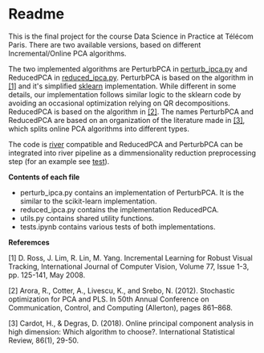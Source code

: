# Readme


This is the final project for the course Data Science in Practice at Télécom Paris. There are two available versions, based on different Incremental/Online PCA algorithms.


The two implemented algorithms are PerturbPCA in [perturb_ipca.py](./perturb_ipca.py) and ReducedPCA in [reduced_ipca.py](./reduced_ipca.py). PerturbPCA is based on the algorithm in [[1]](https://www.cs.toronto.edu/~dross/ivt/RossLimLinYang_ijcv.pdf) and it's simplified [sklearn](https://scikit-learn.org/stable/modules/generated/sklearn.decomposition.IncrementalPCA.html) implementation. While different in some details, our implementation follows similar logic to the sklearn code by avoiding an occasional optimization relying on QR decompositions. ReducedPCA is based on the algorithm in [[2]](https://home.ttic.edu/~klivescu/papers/arora_etal_allerton2012.pdf). The names PerturbPCA and ReducedPCA are based on an organization of the literature made in [[3]](https://arxiv.org/pdf/1511.03688.pdf), which splits online PCA algorithms into different types. 

The  code is [river](https://github.com/online-ml/river) compatible and ReducedPCA and PerturbPCA can be integrated into river pipeline as a dimmensionality reduction preprocessing step (for an example see [test](./tests.ipynb)). 


**Contents of each file**
* perturb_ipca.py contains an implementation of PerturbPCA. It is the similar to the scikit-learn implementation.
* reduced_ipca.py contains the implementation  ReducedPCA.
* utils.py contains shared utility functions.
* tests.ipynb contains various tests of both implementations.


**Referemces**

[1] D. Ross, J. Lim, R. Lin, M. Yang. Incremental Learning for Robust Visual   Tracking, International Journal of Computer Vision, Volume 77, Issue 1-3, pp. 125-141, May 2008. 


[2] Arora, R., Cotter, A., Livescu, K., and Srebo, N. (2012). Stochastic optimization for PCA and PLS. In 50th Annual Conference on Communication, Control, and Computing (Allerton), pages 861–868.


[3] Cardot, H., & Degras, D. (2018). Online principal component analysis in high dimension: Which algorithm to choose?. International Statistical Review, 86(1), 29-50.
